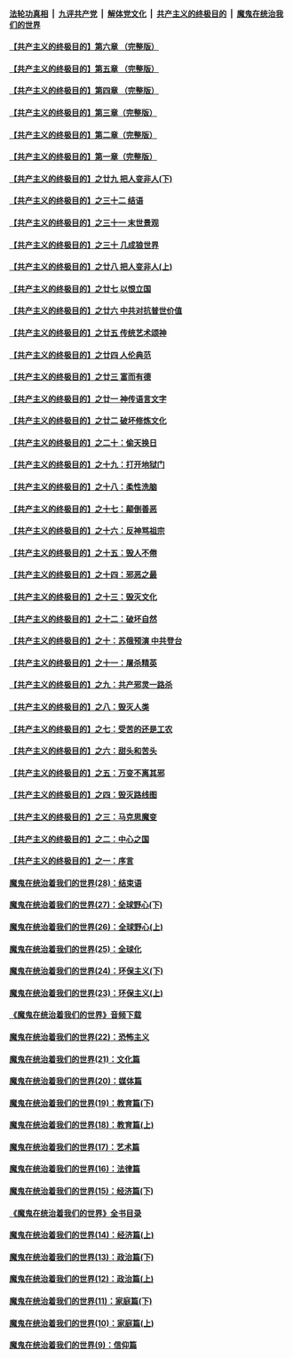 

####  [法轮功真相](../../../../basic/blob/master/README.md?t=07080402) &nbsp;|&nbsp; [九评共产党](../../../../9ping.md/blob/master/README.md?t=07080402) &nbsp;|&nbsp; [解体党文化](../../../../jtdwh.md/blob/master/README.md?t=07080402)  &nbsp;|&nbsp; [共产主义的终极目的](../../../../gczydzjmd.md/blob/master/README.md?t=07080402) &nbsp;|&nbsp; [魔鬼在统治我们的世界](../../../../mgztzwmdsj.md/blob/master/README.md?t=07080402) 

#### [【共产主义的终极目的】第六章 （完整版）](../pages/nsc422/n11428913.md?t=07080402) 

#### [【共产主义的终极目的】第五章 （完整版）](../pages/nsc422/n11428912.md?t=07080402) 

#### [【共产主义的终极目的】第四章 （完整版）](../pages/nsc422/n11428907.md?t=07080402) 

#### [【共产主义的终极目的】第三章（完整版）](../pages/nsc422/n11428848.md?t=07080402) 

#### [【共产主义的终极目的】第二章（完整版）](../pages/nsc422/n11428831.md?t=07080402) 

#### [【共产主义的终极目的】第一章（完整版）](../pages/nsc422/n11417651.md?t=07080402) 

#### [【共产主义的终极目的】之廿九 把人变非人(下)](../pages/nsc422/n11344140.md?t=07080402) 

#### [【共产主义的终极目的】之三十二 结语](../pages/nsc422/n11360535.md?t=07080402) 

#### [【共产主义的终极目的】之三十一 末世景观](../pages/nsc422/n11351129.md?t=07080402) 

#### [【共产主义的终极目的】之三十 几成狼世界](../pages/nsc422/n11348280.md?t=07080402) 

#### [【共产主义的终极目的】之廿八 把人变非人(上)](../pages/nsc422/n11340492.md?t=07080402) 

#### [【共产主义的终极目的】之廿七 以恨立国](../pages/nsc422/n11336944.md?t=07080402) 

#### [【共产主义的终极目的】之廿六 中共对抗普世价值](../pages/nsc422/n11324785.md?t=07080402) 

#### [【共产主义的终极目的】之廿五 传统艺术颂神](../pages/nsc422/n11296396.md?t=07080402) 

#### [【共产主义的终极目的】之廿四 人伦典范](../pages/nsc422/n11296397.md?t=07080402) 

#### [【共产主义的终极目的】之廿三 富而有德](../pages/nsc422/n11283598.md?t=07080402) 

#### [【共产主义的终极目的】之廿一 神传语言文字](../pages/nsc422/n11263265.md?t=07080402) 

#### [【共产主义的终极目的】之廿二 破坏修炼文化](../pages/nsc422/n11245728.md?t=07080402) 

#### [【共产主义的终极目的】之二十：偷天换日](../pages/nsc422/n11238846.md?t=07080402) 

#### [【共产主义的终极目的】之十九：打开地狱门](../pages/nsc422/n11206376.md?t=07080402) 

#### [【共产主义的终极目的】之十八：柔性洗脑](../pages/nsc422/n11199994.md?t=07080402) 

#### [【共产主义的终极目的】之十七：颠倒善恶](../pages/nsc422/n11179782.md?t=07080402) 

#### [【共产主义的终极目的】之十六：反神骂祖宗](../pages/nsc422/n11166798.md?t=07080402) 

#### [【共产主义的终极目的】之十五：毁人不倦](../pages/nsc422/n11166792.md?t=07080402) 

#### [【共产主义的终极目的】之十四：邪恶之最](../pages/nsc422/n11150249.md?t=07080402) 

#### [【共产主义的终极目的】之十三：毁灭文化](../pages/nsc422/n11135227.md?t=07080402) 

#### [【共产主义的终极目的】之十二：破坏自然](../pages/nsc422/n11135214.md?t=07080402) 

#### [【共产主义的终极目的】之十：苏俄预演 中共登台](../pages/nsc422/n11118424.md?t=07080402) 

#### [【共产主义的终极目的】之十一：屠杀精英](../pages/nsc422/n11118442.md?t=07080402) 

#### [【共产主义的终极目的】之九：共产邪灵一路杀](../pages/nsc422/n11114139.md?t=07080402) 

#### [【共产主义的终极目的】之八：毁灭人类](../pages/nsc422/n11108503.md?t=07080402) 

#### [【共产主义的终极目的】之七：受苦的还是工农](../pages/nsc422/n11101809.md?t=07080402) 

#### [【共产主义的终极目的】之六：甜头和苦头](../pages/nsc422/n11096971.md?t=07080402) 

#### [【共产主义的终极目的】之五：万变不离其邪](../pages/nsc422/n11091285.md?t=07080402) 

#### [【共产主义的终极目的】之四：毁灭路线图](../pages/nsc422/n11086284.md?t=07080402) 

#### [【共产主义的终极目的】之三：马克思魔变](../pages/nsc422/n11061941.md?t=07080402) 

#### [【共产主义的终极目的】之二：中心之国](../pages/nsc422/n11047728.md?t=07080402) 

#### [【共产主义的终极目的】之一：序言](../pages/nsc422/n11086077.md?t=07080402) 

#### [魔鬼在统治着我们的世界(28)：结束语](../pages/nsc422/n10936246.md?t=07080402) 

#### [魔鬼在统治着我们的世界(27)：全球野心(下)](../pages/nsc422/n10928319.md?t=07080402) 

#### [魔鬼在统治着我们的世界(26)：全球野心(上)](../pages/nsc422/n10900318.md?t=07080402) 

#### [魔鬼在统治着我们的世界(25)：全球化](../pages/nsc422/n10788205.md?t=07080402) 

#### [魔鬼在统治着我们的世界(24)：环保主义(下)](../pages/nsc422/n10695307.md?t=07080402) 

#### [魔鬼在统治着我们的世界(23)：环保主义(上)](../pages/nsc422/n10688613.md?t=07080402) 

#### [《魔鬼在统治着我们的世界》音频下载](../pages/nsc422/n10635553.md?t=07080402) 

#### [魔鬼在统治着我们的世界(22)：恐怖主义](../pages/nsc422/n10614727.md?t=07080402) 

#### [魔鬼在统治着我们的世界(21)：文化篇](../pages/nsc422/n10597706.md?t=07080402) 

#### [魔鬼在统治着我们的世界(20)：媒体篇](../pages/nsc422/n10586579.md?t=07080402) 

#### [魔鬼在统治着我们的世界(19)：教育篇(下)](../pages/nsc422/n10564808.md?t=07080402) 

#### [魔鬼在统治着我们的世界(18)：教育篇(上)](../pages/nsc422/n10526970.md?t=07080402) 

#### [魔鬼在统治着我们的世界(17)：艺术篇](../pages/nsc422/n10499093.md?t=07080402) 

#### [魔鬼在统治着我们的世界(16)：法律篇](../pages/nsc422/n10485969.md?t=07080402) 

#### [魔鬼在统治着我们的世界(15)：经济篇(下)](../pages/nsc422/n10469975.md?t=07080402) 

#### [《魔鬼在统治着我们的世界》全书目录](../pages/nsc422/n10464261.md?t=07080402) 

#### [魔鬼在统治着我们的世界(14)：经济篇(上)](../pages/nsc422/n10457370.md?t=07080402) 

#### [魔鬼在统治着我们的世界(13)：政治篇(下)](../pages/nsc422/n10448270.md?t=07080402) 

#### [魔鬼在统治着我们的世界(12)：政治篇(上)](../pages/nsc422/n10444576.md?t=07080402) 

#### [魔鬼在统治着我们的世界(11)：家庭篇(下)](../pages/nsc422/n10440961.md?t=07080402) 

#### [魔鬼在统治着我们的世界(10)：家庭篇(上)](../pages/nsc422/n10435448.md?t=07080402) 

#### [魔鬼在统治着我们的世界(9)：信仰篇](../pages/nsc422/n10432159.md?t=07080402) 

